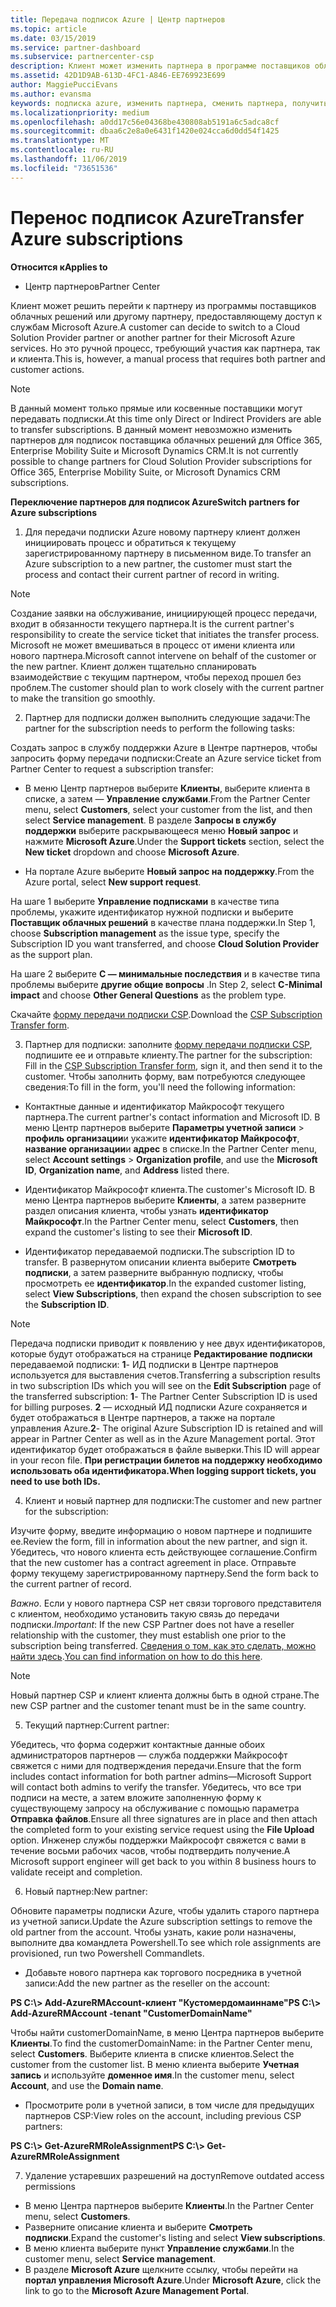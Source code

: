 ```yaml
---
title: Передача подписок Azure | Центр партнеров
ms.topic: article
ms.date: 03/15/2019
ms.service: partner-dashboard
ms.subservice: partnercenter-csp
description: Клиент может изменить партнера в программе поставщиков облачных решений, использующего службы Microsoft Azure. Однако это ручной процесс, требующий участия как партнера, так и клиента.
ms.assetid: 42D1D9AB-613D-4FC1-A846-EE769923E699
author: MaggiePucciEvans
ms.author: evansma
keywords: подписка azure, изменить партнера, сменить партнера, получить нового партнера, другой партнер
ms.localizationpriority: medium
ms.openlocfilehash: a0dd17c56e04368be430808ab5191a6c5adca8cf
ms.sourcegitcommit: dbaa6c2e8a0e6431f1420e024cca6d0dd54f1425
ms.translationtype: MT
ms.contentlocale: ru-RU
ms.lasthandoff: 11/06/2019
ms.locfileid: "73651536"
---
```

# <a name="transfer-azure-subscriptions"></a><span data-ttu-id="40ab0-105">Перенос подписок Azure</span><span class="sxs-lookup"><span data-stu-id="40ab0-105">Transfer Azure subscriptions</span></span> 

<span data-ttu-id="40ab0-106">**Относится к**</span><span class="sxs-lookup"><span data-stu-id="40ab0-106">**Applies to**</span></span>

-  <span data-ttu-id="40ab0-107">Центр партнеров</span><span class="sxs-lookup"><span data-stu-id="40ab0-107">Partner Center</span></span>

<span data-ttu-id="40ab0-108">Клиент может решить перейти к партнеру из программы поставщиков облачных решений или другому партнеру, предоставляющему доступ к службам Microsoft Azure.</span><span class="sxs-lookup"><span data-stu-id="40ab0-108">A customer can decide to switch to a Cloud Solution Provider partner or another partner for their Microsoft Azure services.</span></span> <span data-ttu-id="40ab0-109">Но это ручной процесс, требующий участия как партнера, так и клиента.</span><span class="sxs-lookup"><span data-stu-id="40ab0-109">This is, however, a manual process that requires both partner and customer actions.</span></span>

>[!Note]  
><span data-ttu-id="40ab0-110">В данный момент только прямые или косвенные поставщики могут передавать подписки.</span><span class="sxs-lookup"><span data-stu-id="40ab0-110">At this time only Direct or Indirect Providers are able to transfer subscriptions.</span></span>
><span data-ttu-id="40ab0-111">В данный момент невозможно изменить партнеров для подписок поставщика облачных решений для Office 365, Enterprise Mobility Suite и Microsoft Dynamics CRM.</span><span class="sxs-lookup"><span data-stu-id="40ab0-111">It is not currently possible to change partners for Cloud Solution Provider subscriptions for Office 365, Enterprise Mobility Suite, or Microsoft Dynamics CRM subscriptions.</span></span>



<span data-ttu-id="40ab0-112">**Переключение партнеров для подписок Azure**</span><span class="sxs-lookup"><span data-stu-id="40ab0-112">**Switch partners for Azure subscriptions**</span></span>

1. <span data-ttu-id="40ab0-113">Для передачи подписки Azure новому партнеру клиент должен инициировать процесс и обратиться к текущему зарегистрированному партнеру в письменном виде.</span><span class="sxs-lookup"><span data-stu-id="40ab0-113">To transfer an Azure subscription to a new partner, the customer must start the process and contact their current partner of record in writing.</span></span> 
>[!Note]
><span data-ttu-id="40ab0-114">Создание заявки на обслуживание, инициирующей процесс передачи, входит в обязанности текущего партнера.</span><span class="sxs-lookup"><span data-stu-id="40ab0-114">It is the current partner's responsibility to create the service ticket that initiates the transfer process.</span></span> <span data-ttu-id="40ab0-115">Microsoft не может вмешиваться в процесс от имени клиента или нового партнера.</span><span class="sxs-lookup"><span data-stu-id="40ab0-115">Microsoft cannot intervene on behalf of the customer or the new partner.</span></span> <span data-ttu-id="40ab0-116">Клиент должен тщательно спланировать взаимодействие с текущим партнером, чтобы переход прошел без проблем.</span><span class="sxs-lookup"><span data-stu-id="40ab0-116">The customer should plan to work closely with the current partner to make the transition go smoothly.</span></span>

2. <span data-ttu-id="40ab0-117">Партнер для подписки должен выполнить следующие задачи:</span><span class="sxs-lookup"><span data-stu-id="40ab0-117">The partner for the subscription needs to perform the following tasks:</span></span>

<span data-ttu-id="40ab0-118">Создать запрос в службу поддержки Azure в Центре партнеров, чтобы запросить форму передачи подписки:</span><span class="sxs-lookup"><span data-stu-id="40ab0-118">Create an Azure service ticket from Partner Center to request a subscription transfer:</span></span>
-   <span data-ttu-id="40ab0-119">В меню Центр партнеров выберите **Клиенты**, выберите клиента в списке, а затем — **Управление службами**.</span><span class="sxs-lookup"><span data-stu-id="40ab0-119">From the Partner Center menu, select **Customers**, select your customer from the list, and then select **Service management**.</span></span> <span data-ttu-id="40ab0-120">В разделе **Запросы в службу поддержки** выберите раскрывающееся меню **Новый запрос** и нажмите **Microsoft Azure**.</span><span class="sxs-lookup"><span data-stu-id="40ab0-120">Under the **Support tickets** section, select the **New ticket** dropdown and choose **Microsoft Azure**.</span></span>

-   <span data-ttu-id="40ab0-121">На портале Azure выберите **Новый запрос на поддержку**.</span><span class="sxs-lookup"><span data-stu-id="40ab0-121">From the Azure portal, select **New support request**.</span></span>

<span data-ttu-id="40ab0-122">На шаге 1 выберите **Управление подписками** в качестве типа проблемы, укажите идентификатор нужной подписки и выберите **Поставщик облачных решений** в качестве плана поддержки.</span><span class="sxs-lookup"><span data-stu-id="40ab0-122">In Step 1, choose **Subscription management** as the issue type, specify the Subscription ID you want transferred, and choose **Cloud Solution Provider** as the support plan.</span></span>

<span data-ttu-id="40ab0-123">На шаге 2 выберите **C — минимальные последствия** и в качестве типа проблемы выберите **другие общие вопросы** .</span><span class="sxs-lookup"><span data-stu-id="40ab0-123">In Step 2, select **C-Minimal impact** and choose **Other General Questions** as the problem type.</span></span>

<span data-ttu-id="40ab0-124">Скачайте [форму передачи подписки CSP](https://assets.windowsphone.com/5222c408-e546-4e01-b72a-2ec7d4c43d57/CSP_Subscription_Transfer_Form_Azure_InvariantCulture_Default.zip).</span><span class="sxs-lookup"><span data-stu-id="40ab0-124">Download the [CSP Subscription Transfer form](https://assets.windowsphone.com/5222c408-e546-4e01-b72a-2ec7d4c43d57/CSP_Subscription_Transfer_Form_Azure_InvariantCulture_Default.zip).</span></span>

3. <span data-ttu-id="40ab0-125">Партнер для подписки: заполните [форму передачи подписки CSP](https://assets.windowsphone.com/5222c408-e546-4e01-b72a-2ec7d4c43d57/CSP_Subscription_Transfer_Form_Azure_InvariantCulture_Default.zip), подпишите ее и отправьте клиенту.</span><span class="sxs-lookup"><span data-stu-id="40ab0-125">The partner for the subscription: Fill in the [CSP Subscription Transfer form](https://assets.windowsphone.com/5222c408-e546-4e01-b72a-2ec7d4c43d57/CSP_Subscription_Transfer_Form_Azure_InvariantCulture_Default.zip), sign it, and then send it to the customer.</span></span> <span data-ttu-id="40ab0-126">Чтобы заполнить форму, вам потребуются следующее сведения:</span><span class="sxs-lookup"><span data-stu-id="40ab0-126">To fill in the form, you'll need the following information:</span></span>

- <span data-ttu-id="40ab0-127">Контактные данные и идентификатор Майкрософт текущего партнера.</span><span class="sxs-lookup"><span data-stu-id="40ab0-127">The current partner's contact information and Microsoft ID.</span></span> <span data-ttu-id="40ab0-128">В меню Центр партнеров выберите **Параметры учетной записи** &gt; **профиль организации**и укажите **идентификатор Майкрософт**, **название организации**и **адрес** в списке.</span><span class="sxs-lookup"><span data-stu-id="40ab0-128">In the Partner Center menu, select **Account settings** &gt; **Organization profile**, and use the **Microsoft ID**, **Organization name**, and **Address** listed there.</span></span>

- <span data-ttu-id="40ab0-129">Идентификатор Майкрософт клиента.</span><span class="sxs-lookup"><span data-stu-id="40ab0-129">The customer's Microsoft ID.</span></span> <span data-ttu-id="40ab0-130">В меню Центра партнеров выберите **Клиенты**, а затем разверните раздел описания клиента, чтобы узнать **идентификатор Майкрософт**.</span><span class="sxs-lookup"><span data-stu-id="40ab0-130">In the Partner Center menu, select **Customers**, then expand the customer's listing to see their **Microsoft ID**.</span></span>

- <span data-ttu-id="40ab0-131">Идентификатор передаваемой подписки.</span><span class="sxs-lookup"><span data-stu-id="40ab0-131">The subscription ID to transfer.</span></span> <span data-ttu-id="40ab0-132">В развернутом описании клиента выберите **Смотреть подписки**, а затем разверните выбранную подписку, чтобы просмотреть ее **идентификатор**.</span><span class="sxs-lookup"><span data-stu-id="40ab0-132">In the expanded customer listing, select **View Subscriptions**, then expand the chosen subscription to see the **Subscription ID**.</span></span>

>[!Note]
><span data-ttu-id="40ab0-133">Передача подписки приводит к появлению у нее двух идентификаторов, которые будут отображаться на странице **Редактирование подписки** передаваемой подписки: **1**- ИД подписки в Центре партнеров используется для выставления счетов.</span><span class="sxs-lookup"><span data-stu-id="40ab0-133">Transferring a subscription results in two subscription IDs which you will see on the **Edit Subscription** page of the transferred subscription: **1**- The Partner Center Subscription ID is used for billing purposes.</span></span> 
<span data-ttu-id="40ab0-134">**2** — исходный ИД подписки Azure сохраняется и будет отображаться в Центре партнеров, а также на портале управления Azure.</span><span class="sxs-lookup"><span data-stu-id="40ab0-134">**2**-  The original Azure Subscription ID is retained and will appear in Partner Center as well as in the Azure Management portal.</span></span> <span data-ttu-id="40ab0-135">Этот идентификатор будет отображаться в файле выверки.</span><span class="sxs-lookup"><span data-stu-id="40ab0-135">This ID will appear in your recon file.</span></span>  <span data-ttu-id="40ab0-136">**При регистрации билетов на поддержку необходимо использовать оба идентификатора.**</span><span class="sxs-lookup"><span data-stu-id="40ab0-136">**When logging support tickets, you need to use both IDs.**</span></span>

4. <span data-ttu-id="40ab0-137">Клиент и новый партнер для подписки:</span><span class="sxs-lookup"><span data-stu-id="40ab0-137">The customer and new partner for the subscription:</span></span>

<span data-ttu-id="40ab0-138">Изучите форму, введите информацию о новом партнере и подпишите ее.</span><span class="sxs-lookup"><span data-stu-id="40ab0-138">Review the form, fill in information about the new partner, and sign it.</span></span> <span data-ttu-id="40ab0-139">Убедитесь, что нового клиента есть действующее соглашение.</span><span class="sxs-lookup"><span data-stu-id="40ab0-139">Confirm that the new customer has a contract agreement in place.</span></span> <span data-ttu-id="40ab0-140">Отправьте форму текущему зарегистрированному партнеру.</span><span class="sxs-lookup"><span data-stu-id="40ab0-140">Send the form back to the current partner of record.</span></span>

<span data-ttu-id="40ab0-141">*Важно*. Если у нового партнера CSP нет связи торгового представителя с клиентом, необходимо установить такую связь до передачи подписки.</span><span class="sxs-lookup"><span data-stu-id="40ab0-141">*Important*: If the new CSP Partner does not have a reseller relationship with the customer, they must establish one prior to the subscription being transferred.</span></span> <span data-ttu-id="40ab0-142">[Сведения о том, как это сделать, можно найти здесь](request-a-relationship-with-a-customer.md).</span><span class="sxs-lookup"><span data-stu-id="40ab0-142">[You can find information on how to do this here](request-a-relationship-with-a-customer.md).</span></span>

>[!Note]
><span data-ttu-id="40ab0-143">Новый партнер CSP и клиент клиента должны быть в одной стране.</span><span class="sxs-lookup"><span data-stu-id="40ab0-143">The new CSP partner and the customer tenant must be in the same country.</span></span> 

5. <span data-ttu-id="40ab0-144">Текущий партнер:</span><span class="sxs-lookup"><span data-stu-id="40ab0-144">Current partner:</span></span>

<span data-ttu-id="40ab0-145">Убедитесь, что форма содержит контактные данные обоих администраторов партнеров — служба поддержки Майкрософт свяжется с ними для подтверждения передачи.</span><span class="sxs-lookup"><span data-stu-id="40ab0-145">Ensure that the form includes contact information for both partner admins—Microsoft Support will contact both admins to verify the transfer.</span></span> <span data-ttu-id="40ab0-146">Убедитесь, что все три подписи на месте, а затем вложите заполненную форму к существующему запросу на обслуживание с помощью параметра **Отправка файлов**.</span><span class="sxs-lookup"><span data-stu-id="40ab0-146">Ensure all three signatures are in place and then attach the completed form to your existing service request using the **File Upload** option.</span></span> <span data-ttu-id="40ab0-147">Инженер службы поддержки Майкрософт свяжется с вами в течение восьми рабочих часов, чтобы подтвердить получение.</span><span class="sxs-lookup"><span data-stu-id="40ab0-147">A Microsoft support engineer will get back to you within 8 business hours to validate receipt and completion.</span></span>

6. <span data-ttu-id="40ab0-148">Новый партнер:</span><span class="sxs-lookup"><span data-stu-id="40ab0-148">New partner:</span></span>

<span data-ttu-id="40ab0-149">Обновите параметры подписки Azure, чтобы удалить старого партнера из учетной записи.</span><span class="sxs-lookup"><span data-stu-id="40ab0-149">Update the Azure subscription settings to remove the old partner from the account.</span></span> <span data-ttu-id="40ab0-150">Чтобы узнать, какие роли назначены, выполните два командлета Powershell.</span><span class="sxs-lookup"><span data-stu-id="40ab0-150">To see which role assignments are provisioned, run two Powershell Commandlets.</span></span>

-   <span data-ttu-id="40ab0-151">Добавьте нового партнера как торгового посредника в учетной записи:</span><span class="sxs-lookup"><span data-stu-id="40ab0-151">Add the new partner as the reseller on the account:</span></span>

<span data-ttu-id="40ab0-152">**PS C:\\&gt; Add-AzureRMAccount-клиент "Кустомердомаиннаме"**</span><span class="sxs-lookup"><span data-stu-id="40ab0-152">**PS C:\\&gt; Add-AzureRMAccount -tenant "CustomerDomainName"**</span></span>

<span data-ttu-id="40ab0-153">Чтобы найти customerDomainName, в меню Центра партнеров выберите **Клиенты**.</span><span class="sxs-lookup"><span data-stu-id="40ab0-153">To find the customerDomainName: in the Partner Center menu, select **Customers**.</span></span> <span data-ttu-id="40ab0-154">Выберите клиента в списке клиентов.</span><span class="sxs-lookup"><span data-stu-id="40ab0-154">Select the customer from the customer list.</span></span> <span data-ttu-id="40ab0-155">В меню клиента выберите **Учетная запись** и используйте **доменное имя**.</span><span class="sxs-lookup"><span data-stu-id="40ab0-155">In the customer menu, select **Account**, and use the **Domain name**.</span></span>

-   <span data-ttu-id="40ab0-156">Просмотрите роли в учетной записи, в том числе для предыдущих партнеров CSP:</span><span class="sxs-lookup"><span data-stu-id="40ab0-156">View roles on the account, including previous CSP partners:</span></span>

<span data-ttu-id="40ab0-157">**PS C:\\&gt; Get-AzureRMRoleAssignment**</span><span class="sxs-lookup"><span data-stu-id="40ab0-157">**PS C:\\&gt; Get-AzureRMRoleAssignment**</span></span>

7. <span data-ttu-id="40ab0-158">Удаление устаревших разрешений на доступ</span><span class="sxs-lookup"><span data-stu-id="40ab0-158">Remove outdated access permissions</span></span>

-  <span data-ttu-id="40ab0-159">В меню Центра партнеров выберите **Клиенты**.</span><span class="sxs-lookup"><span data-stu-id="40ab0-159">In the Partner Center menu, select **Customers**.</span></span> 
-  <span data-ttu-id="40ab0-160">Разверните описание клиента и выберите **Смотреть подписки**.</span><span class="sxs-lookup"><span data-stu-id="40ab0-160">Expand the customer's listing and select **View subscriptions**.</span></span> 
-  <span data-ttu-id="40ab0-161">В меню клиента выберите пункт **Управление службами**.</span><span class="sxs-lookup"><span data-stu-id="40ab0-161">In the customer menu, select **Service management**.</span></span> 
-  <span data-ttu-id="40ab0-162">В разделе **Microsoft Azure** щелкните ссылку, чтобы перейти на **портал управления Microsoft Azure**.</span><span class="sxs-lookup"><span data-stu-id="40ab0-162">Under **Microsoft Azure**, click the link to go to the **Microsoft Azure Management Portal**.</span></span>

 

 



